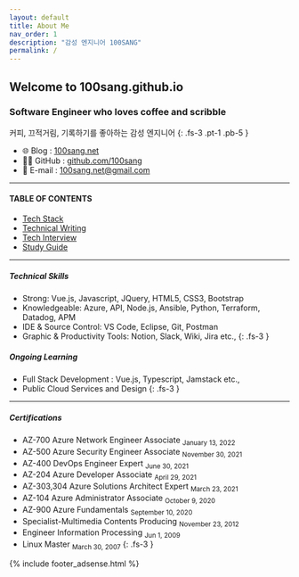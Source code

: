 ```yaml
---
layout: default
title: About Me
nav_order: 1
description: "감성 엔지니어 100SANG"
permalink: /
---
```


## Welcome to 100sang.github.io

### Software Engineer who loves coffee and scribble
커피, 끄적거림, 기록하기를 좋아하는 감성 엔지니어
{: .fs-3 .pt-1 .pb-5 }

- 🌐 Blog : [100sang.net](https://100sang.net)
- 👩‍💻 GitHub : [github.com/100sang](https://github.com/100sang)
- 💌 E-mail : [100sang.net@gmail.com](mailto:100sang.net@gmail.com)

---

#### TABLE OF CONTENTS

* [Tech Stack](/tech-stack)
* [Technical Writing](/technical-writing)
* [Tech Interview](/tech-interview)
* [Study Guide](/study-guide)

---

##### Technical Skills

- Strong: Vue.js, Javascript, JQuery, HTML5, CSS3, Bootstrap
- Knowledgeable: Azure, API, Node.js, Ansible, Python, Terraform, Datadog, APM
- IDE & Source Control: VS Code, Eclipse, Git, Postman
- Graphic & Productivity Tools: Notion, Slack, Wiki, Jira etc.,
{: .fs-3 }

##### Ongoing Learning 

- Full Stack Development : Vue.js, Typescript, Jamstack etc.,
- Public Cloud Services and Design
{: .fs-3 }

---

##### Certifications

- AZ-700 Azure Network Engineer Associate <sub>January 13, 2022</sub>
- AZ-500 Azure Security Engineer Associate <sub>November 30, 2021</sub>
- AZ-400 DevOps Engineer Expert	<sub>June 30, 2021</sub>
- AZ-204 Azure Developer Associate	<sub>April 29, 2021</sub>
- AZ-303,304 Azure Solutions Architect Expert <sub>March 23, 2021</sub>
- AZ-104 Azure Administrator Associate	<sub>October 9, 2020</sub>
- AZ-900 Azure Fundamentals	<sub>September 10, 2020</sub>
- Specialist-Multimedia Contents Producing 	<sub>November 23, 2012</sub>
- Engineer Information Processing <sub>Jun 1, 2009</sub>
- Linux Master <sub>March 30, 2007</sub>
{: .fs-3 }

{% include footer_adsense.html %}